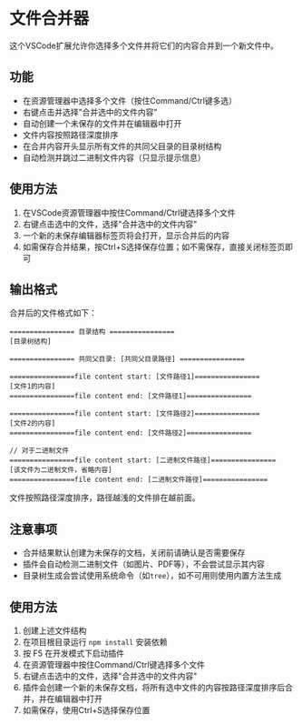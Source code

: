 # 文件合并器

这个VSCode扩展允许你选择多个文件并将它们的内容合并到一个新文件中。

## 功能

- 在资源管理器中选择多个文件（按住Command/Ctrl键多选）
- 右键点击并选择"合并选中的文件内容"
- 自动创建一个未保存的文件并在编辑器中打开
- 文件内容按照路径深度排序
- 在合并内容开头显示所有文件的共同父目录的目录树结构
- 自动检测并跳过二进制文件内容（只显示提示信息）

## 使用方法

1. 在VSCode资源管理器中按住Command/Ctrl键选择多个文件
2. 右键点击选中的文件，选择"合并选中的文件内容"
3. 一个新的未保存编辑器标签页将会打开，显示合并后的内容
4. 如需保存合并结果，按Ctrl+S选择保存位置；如不需保存，直接关闭标签页即可

## 输出格式

合并后的文件格式如下：

```
================ 目录结构 ================
[目录树结构]

================ 共同父目录: [共同父目录路径] ================

================file content start: [文件路径1]================
[文件1的内容]
================file content end: [文件路径1]================

================file content start: [文件路径2]================
[文件2的内容]
================file content end: [文件路径2]================

// 对于二进制文件
================file content start: [二进制文件路径]================
[该文件为二进制文件，省略内容]
================file content end: [二进制文件路径]================
```

文件按照路径深度排序，路径越浅的文件排在越前面。

## 注意事项

- 合并结果默认创建为未保存的文档，关闭前请确认是否需要保存
- 插件会自动检测二进制文件（如图片、PDF等），不会尝试显示其内容
- 目录树生成会尝试使用系统命令（如`tree`），如不可用则使用内置方法生成

## 使用方法

1. 创建上述文件结构
2. 在项目根目录运行 `npm install` 安装依赖
3. 按 F5 在开发模式下启动插件
4. 在资源管理器中按住Command/Ctrl键选择多个文件
5. 右键点击选中的文件，选择"合并选中的文件内容"
6. 插件会创建一个新的未保存文档，将所有选中文件的内容按路径深度排序后合并，并在编辑器中打开
7. 如需保存，使用Ctrl+S选择保存位置

